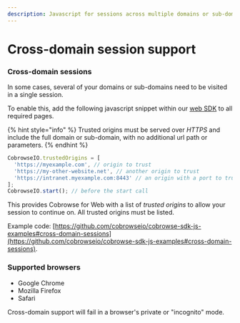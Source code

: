 ```yaml
---
description: Javascript for sessions across multiple domains or sub-domains.
---
```


# Cross-domain session support

### Cross-domain sessions

In some cases, several of your domains or sub-domains need to be visited in a single session.

To enable this, add the following javascript snippet within our [web SDK](../../../sdk-installation/web.md) to all required pages.&#x20;

{% hint style="info" %}
Trusted origins must be served over _HTTPS_ and include the full domain or sub-domain, with no additional url path or parameters.
{% endhint %}

```javascript
CobrowseIO.trustedOrigins = [
  'https://myexample.com', // origin to trust
  'https://my-other-website.net', // another origin to trust
  'https://intranet.myexample.com:8443' // an origin with a port to trust
];
CobrowseIO.start(); // before the start call
```

This provides Cobrowse for Web with a list of _trusted origins_ to allow your session to continue on. All trusted origins must be listed.&#x20;

Example code: [https://github.com/cobrowseio/cobrowse-sdk-js-examples#cross-domain-sessions](https://github.com/cobrowseio/cobrowse-sdk-js-examples#cross-domain-sessions).

### Supported browsers

* Google Chrome
* Mozilla Firefox
* Safari

Cross-domain support will fail in a browser's private or "incognito" mode.
